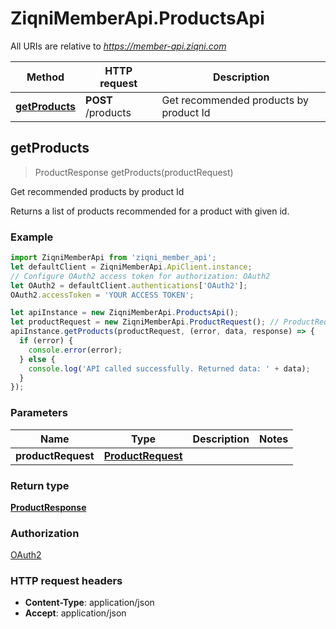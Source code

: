 # ZiqniMemberApi.ProductsApi

All URIs are relative to *https://member-api.ziqni.com*

Method | HTTP request | Description
------------- | ------------- | -------------
[**getProducts**](ProductsApi.md#getProducts) | **POST** /products | Get recommended products by product Id



## getProducts

> ProductResponse getProducts(productRequest)

Get recommended products by product Id

Returns a list of products recommended for a product with given id.

### Example

```javascript
import ZiqniMemberApi from 'ziqni_member_api';
let defaultClient = ZiqniMemberApi.ApiClient.instance;
// Configure OAuth2 access token for authorization: OAuth2
let OAuth2 = defaultClient.authentications['OAuth2'];
OAuth2.accessToken = 'YOUR ACCESS TOKEN';

let apiInstance = new ZiqniMemberApi.ProductsApi();
let productRequest = new ZiqniMemberApi.ProductRequest(); // ProductRequest | 
apiInstance.getProducts(productRequest, (error, data, response) => {
  if (error) {
    console.error(error);
  } else {
    console.log('API called successfully. Returned data: ' + data);
  }
});
```

### Parameters


Name | Type | Description  | Notes
------------- | ------------- | ------------- | -------------
 **productRequest** | [**ProductRequest**](ProductRequest.md)|  | 

### Return type

[**ProductResponse**](ProductResponse.md)

### Authorization

[OAuth2](../README.md#OAuth2)

### HTTP request headers

- **Content-Type**: application/json
- **Accept**: application/json

